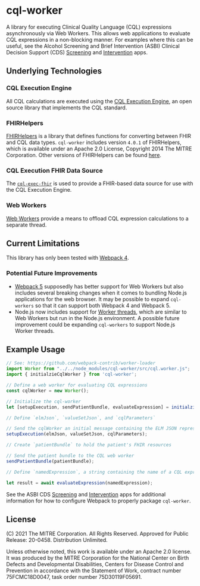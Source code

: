 # cql-worker
A library for executing Clinical Quality Language (CQL) expressions asynchronously via Web Workers. This allows web applications to evaluate CQL expressions in a non-blocking manner. For examples where this can be useful, see the Alcohol Screening and Brief Intervention (ASBI) Clinical Decision Support (CDS) [Screening](https://github.com/asbi-cds-tools/asbi-screening-app) and [Intervention](https://github.com/asbi-cds-tools/asbi-intervention-app) apps.

## Underlying Technologies

### CQL Execution Engine
All CQL calculations are executed using the [CQL Execution Engine](https://github.com/cqframework/cql-execution), an open source library that implements the CQL standard.

### FHIRHelpers
[FHIRHelpers](https://github.com/cqframework/clinical_quality_language/wiki/FHIRHelpers) is a library that defines functions for converting between FHIR and CQL data types. `cql-worker` includes version `4.0.1` of FHIRHelpers, which is available under an Apache 2.0 License, Copyright 2014 The MITRE Corporation. Other versions of FHIRHelpers can be found [here](https://github.com/cqframework/clinical_quality_language/tree/master/Src/java/quick/src/main/resources/org/hl7/fhir).

### CQL Execution FHIR Data Source
The [`cql-exec-fhir`](https://github.com/cqframework/cql-exec-fhir) is used to provide a FHIR-based data source for use with the CQL Execution Engine.

### Web Workers
[Web Workers](https://developer.mozilla.org/en-US/docs/Web/API/Web_Workers_API/Using_web_workers) provide a means to offload CQL expression calculations to a separate thread. 

## Current Limitations
This library has only been tested with [Webpack 4](https://v4.webpack.js.org/).

### Potential Future Improvements
- [Webpack 5](https://webpack.js.org/) supposedly has better support for Web Workers but also includes several breaking changes when it comes to bundling Node.js applications for the web browser. It may be possible to expand `cql-workers` so that it can support both Webpack 4 and Webpack 5.
- Node.js now includes support for [Worker threads](https://nodejs.org/api/worker_threads.html), which are similar to Web Workers but run in the Node.js environment. A possible future improvement could be expanding `cql-workers` to support Node.js Worker threads.

## Example Usage
```javascript
// See: https://github.com/webpack-contrib/worker-loader
import Worker from "../../node_modules/cql-worker/src/cql.worker.js";
import { initialzieCqlWorker } from 'cql-worker';

// Define a web worker for evaluating CQL expressions
const cqlWorker = new Worker();

// Initialize the cql-worker
let [setupExecution, sendPatientBundle, evaluateExpression] = initialzieCqlWorker(cqlWorker);

// Define `elmJson`, `valueSetJson`, and `cqlParameters`

// Send the cqlWorker an initial message containing the ELM JSON representation of the CQL expressions
setupExecution(elmJson, valueSetJson, cqlParameters);

// Create `patientBundle` to hold the patient's FHIR resources

// Send the patient bundle to the CQL web worker
sendPatientBundle(patientBundle);

// Define `namedExpression`, a string containing the name of a CQL expression

let result = await evaluateExpression(namedExpression);
```

See the ASBI CDS [Screening](https://github.com/asbi-cds-tools/asbi-screening-app) and [Intervention](https://github.com/asbi-cds-tools/asbi-intervention-app) apps for additional information for how to configure Webpack to properly package `cql-worker`.

## License
(C) 2021 The MITRE Corporation. All Rights Reserved. Approved for Public Release: 20-0458. Distribution Unlimited.

Unless otherwise noted, this work is available under an Apache 2.0 license. It was produced by the MITRE Corporation for the National Center on Birth Defects and Developmental Disabilities, Centers for Disease Control and Prevention in accordance with the Statement of Work, contract number 75FCMC18D0047, task order number 75D30119F05691.
